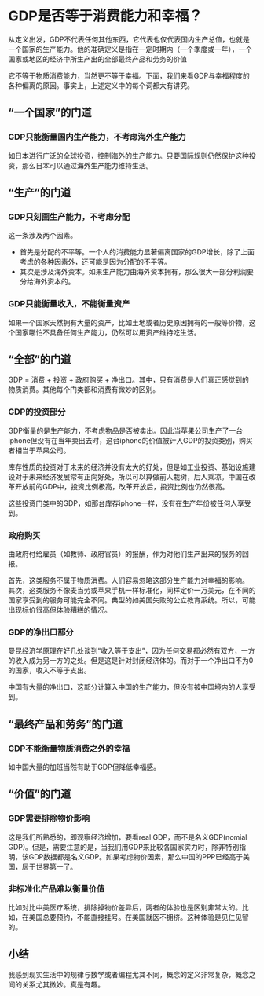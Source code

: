 
# GDP是否等于消费能力和幸福？

从定义出发，GDP不代表任何其他东西，它代表也仅代表国内生产总值，也就是一个国家的生产能力。他的准确定义是指在一定时期内（一个季度或一年），一个国家或地区的经济中所生产出的全部最终产品和劳务的价值

它不等于物质消费能力，当然更不等于幸福。下面，我们来看GDP与幸福程度的各种偏离的原因。事实上，上述定义中的每个词都大有讲究。

## “一个国家”的门道
### GDP只能衡量国内生产能力，不考虑海外生产能力

如日本进行广泛的全球投资，控制海外的生产能力。只要国际规则仍然保护这种投资，那么日本可以通过海外生产能力维持生活。

## “生产”的门道
### GDP只刻画生产能力，不考虑分配

这一条涉及两个因素。
- 首先是分配的不平等。一个人的消费能力显著偏离国家的GDP增长，除了上面考虑的各种因素外，还可能是因为分配的不平等。
- 其次是涉及海外资本。如果生产能力由海外资本拥有，那么很大一部分利润要分给海外资本的。
### GDP只能衡量收入，不能衡量资产

如果一个国家天然拥有大量的资产，比如土地或者历史原因拥有的一般等价物，这个国家哪怕不具备任何生产能力，仍然可以用资产维持吃生活。
## “全部”的门道

GDP = 消费 + 投资 + 政府购买 + 净出口。其中，只有消费是人们真正感觉到的物质消费。其他每个门类都和消费有微妙的区别。
### GDP的投资部分
GDP衡量的是生产能力，不考虑物品是否被卖出。因此当苹果公司生产了一台iphone但没有在当年卖出去时，这台iphone的价值被计入GDP的投资类别，购买者相当于苹果公司。

库存性质的投资对于未来的经济并没有太大的好处，但是如工业投资、基础设施建设对于未来经济发展常有正向好处，所以可以算做前人栽树，后人乘凉。中国在改革开放前的GDP中，投资比例极高，改革开放后，投资比例也仍然很高。

这些投资门类中的GDP，如那台库存iphone一样，没有在生产年份被任何人享受到。

### 政府购买

由政府付给雇员（如教师、政府官员）的报酬，作为对他们生产出来的服务的回报。

首先，这类服务不属于物质消费。人们容易忽略这部分生产能力对幸福的影响。
其次，这类服务不像麦当劳或苹果手机一样标准化，同样定价一万美元，在不同的国家享受到的服务可能完全不同。典型的如美国失败的公立教育系统。所以，可能出现标价很高但体验糟糕的情况。
### GDP的净出口部分
曼昆经济学原理在好几处谈到“收入等于支出”，因为任何交易都必然有双方，一方的收入成为另一方的之处。但是这是针对封闭经济体的。而对于一个净出口不为0的国家，收入不等于支出。

中国有大量的净出口，这部分计算入中国的生产能力，但没有被中国境内的人享受到。

## “最终产品和劳务”的门道
### GDP不能衡量物质消费之外的幸福

如中国大量的加班当然有助于GDP但降低幸福感。

## “价值”的门道
### GDP需要排除物价影响

这是我们所熟悉的，即观察经济增加，要看real GDP，而不是名义GDP(nomial GDP)。但是，需要注意的是，当我们用GDP来比较各国家实力时，除非特别指明，该GDP数据都是名义GDP。如果考虑物价因素，那么中国的PPP已经高于美国，居于世界第一了。

### 非标准化产品难以衡量价值

比如对比中美医疗系统，排除掉物价差异后，两者的体验也是区别非常大的。比如，在美国总要预约，不能直接挂号。在美国就医不拥挤。这种体验是见仁见智的。



## 小结

我感到现实生活中的规律与数学或者编程尤其不同，概念的定义非常复杂，概念之间的关系尤其微妙。真是有趣。